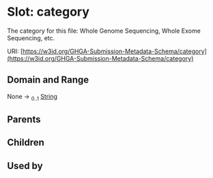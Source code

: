 
# Slot: category


The category for this file: Whole Genome Sequencing, Whole Exome Sequencing, etc.

URI: [https://w3id.org/GHGA-Submission-Metadata-Schema/category](https://w3id.org/GHGA-Submission-Metadata-Schema/category)


## Domain and Range

None &#8594;  <sub>0..1</sub> [String](types/String.md)

## Parents


## Children


## Used by

